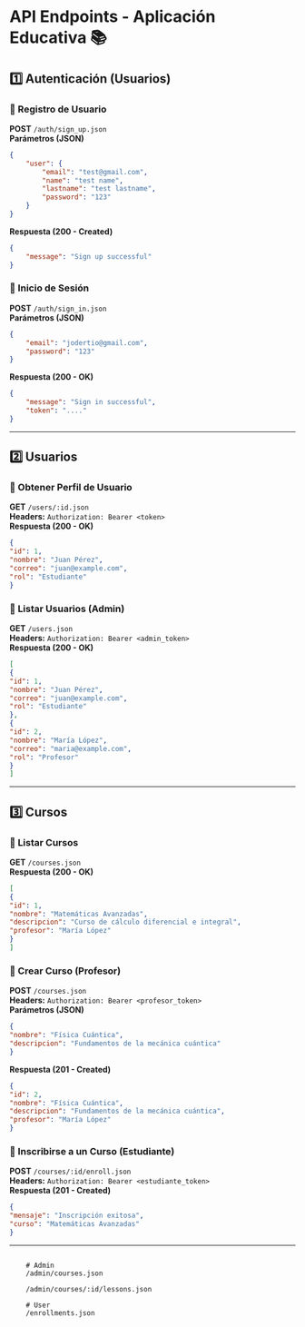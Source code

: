# API Endpoints - Aplicación Educativa 📚

## 1️⃣ Autenticación (Usuarios)
### 🔹 Registro de Usuario
**POST** `/auth/sign_up.json`  
**Parámetros (JSON)**  
```json
{
    "user": {
        "email": "test@gmail.com",
        "name": "test name",
        "lastname": "test lastname",
        "password": "123" 
    }
}
```
**Respuesta (200 - Created)**
```json
{
    "message": "Sign up successful"
}
```

### 🔹 Inicio de Sesión
**POST** `/auth/sign_in.json`  
**Parámetros (JSON)**
```json
{
    "email": "jodertio@gmail.com",
    "password": "123" 
}
```
**Respuesta (200 - OK)**
```json
{
    "message": "Sign in successful",
    "token": "...."
}
```

---

## 2️⃣ Usuarios
### 🔹 Obtener Perfil de Usuario
**GET** `/users/:id.json`  
**Headers:** `Authorization: Bearer <token>`  
**Respuesta (200 - OK)**
```json
{
"id": 1,
"nombre": "Juan Pérez",
"correo": "juan@example.com",
"rol": "Estudiante"
}
```

### 🔹 Listar Usuarios (Admin)
**GET** `/users.json`  
**Headers:** `Authorization: Bearer <admin_token>`  
**Respuesta (200 - OK)**
```json
[
{
"id": 1,
"nombre": "Juan Pérez",
"correo": "juan@example.com",
"rol": "Estudiante"
},
{
"id": 2,
"nombre": "María López",
"correo": "maria@example.com",
"rol": "Profesor"
}
]
```

---

## 3️⃣ Cursos
### 🔹 Listar Cursos
**GET** `/courses.json`  
**Respuesta (200 - OK)**
```json
[
{
"id": 1,
"nombre": "Matemáticas Avanzadas",
"descripcion": "Curso de cálculo diferencial e integral",
"profesor": "María López"
}
]
```

### 🔹 Crear Curso (Profesor)
**POST** `/courses.json`  
**Headers:** `Authorization: Bearer <profesor_token>`  
**Parámetros (JSON)**
```json
{
"nombre": "Física Cuántica",
"descripcion": "Fundamentos de la mecánica cuántica"
}
```
**Respuesta (201 - Created)**
```json
{
"id": 2,
"nombre": "Física Cuántica",
"descripcion": "Fundamentos de la mecánica cuántica",
"profesor": "María López"
}
```

### 🔹 Inscribirse a un Curso (Estudiante)
**POST** `/courses/:id/enroll.json`  
**Headers:** `Authorization: Bearer <estudiante_token>`  
**Respuesta (201 - Created)**
```json
{
"mensaje": "Inscripción exitosa",
"curso": "Matemáticas Avanzadas"
}
```

---




```

    # Admin
    /admin/courses.json

    /admin/courses/:id/lessons.json

    # User
    /enrollments.json

```